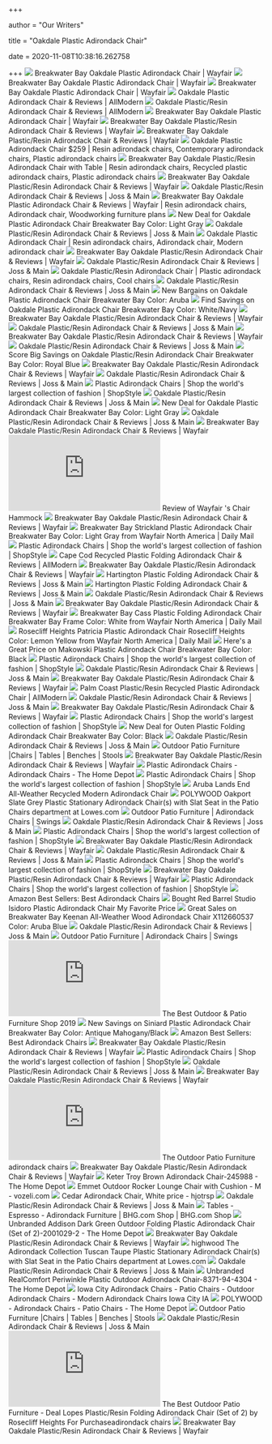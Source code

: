 +++
        
author = "Our Writers"
        
title = "Oakdale Plastic Adirondack Chair"
        
date = 2020-11-08T10:38:16.262758
        
+++
[ ![](https://secure.img1-fg.wfcdn.com/im/44707855/compr-r85/1112/111274030/oakdale-plastic-adirondack-chair.jpg)](https://secure.img1-fg.wfcdn.com/im/44707855/compr-r85/1112/111274030/oakdale-plastic-adirondack-chair.jpg) Breakwater Bay Oakdale Plastic Adirondack Chair | Wayfair
[ ![](https://secure.img1-fg.wfcdn.com/im/33350164/compr-r85/1089/108924534/oakdale-plastic-adirondack-chair.jpg)](https://secure.img1-fg.wfcdn.com/im/33350164/compr-r85/1089/108924534/oakdale-plastic-adirondack-chair.jpg) Breakwater Bay Oakdale Plastic Adirondack Chair | Wayfair
[ ![](https://secure.img1-fg.wfcdn.com/im/33200500/compr-r85/1112/111274024/oakdale-plastic-adirondack-chair.jpg)](https://secure.img1-fg.wfcdn.com/im/33200500/compr-r85/1112/111274024/oakdale-plastic-adirondack-chair.jpg) Breakwater Bay Oakdale Plastic Adirondack Chair | Wayfair
[ ![](https://secure.img1-fg.wfcdn.com/im/22029525/resize-h700-p1-w700%5Ecompr-r85/6114/61149872/Oakdale+Plastic+Adirondack+Chair.jpg)](https://secure.img1-fg.wfcdn.com/im/22029525/resize-h700-p1-w700%5Ecompr-r85/6114/61149872/Oakdale+Plastic+Adirondack+Chair.jpg) Oakdale Plastic Adirondack Chair & Reviews | AllModern
[ ![](https://secure.img1-fg.wfcdn.com/im/70828855/compr-r85/5191/51912409/oakdale-plasticresin-adirondack-chair.jpg)](https://secure.img1-fg.wfcdn.com/im/70828855/compr-r85/5191/51912409/oakdale-plasticresin-adirondack-chair.jpg) Oakdale Plastic/Resin Adirondack Chair & Reviews | AllModern
[ ![](https://secure.img1-ag.wfcdn.com/im/48308107/resize-h800-w800%5Ecompr-r85/1123/112305987/Oakdale+Plastic+Adirondack+Chair.jpg)](https://secure.img1-ag.wfcdn.com/im/48308107/resize-h800-w800%5Ecompr-r85/1123/112305987/Oakdale+Plastic+Adirondack+Chair.jpg) Breakwater Bay Oakdale Plastic Adirondack Chair | Wayfair
[ ![](https://secure.img1-ag.wfcdn.com/im/02774353/compr-r85/1064/106422262/oakdale-plasticresin-adirondack-chair.jpg)](https://secure.img1-ag.wfcdn.com/im/02774353/compr-r85/1064/106422262/oakdale-plasticresin-adirondack-chair.jpg) Breakwater Bay Oakdale Plastic/Resin Adirondack Chair & Reviews | Wayfair
[ ![](https://secure.img1-ag.wfcdn.com/im/48998858/resize-h800-w800%5Ecompr-r85/6303/63030797/Oakdale+Plastic/Resin+Adirondack+Chair.jpg)](https://secure.img1-ag.wfcdn.com/im/48998858/resize-h800-w800%5Ecompr-r85/6303/63030797/Oakdale+Plastic/Resin+Adirondack+Chair.jpg) Breakwater Bay Oakdale Plastic/Resin Adirondack Chair & Reviews | Wayfair
[ ![](https://i.pinimg.com/originals/b8/60/b5/b860b50bfb650b1d5e0e71d9b019ed67.jpg)](https://i.pinimg.com/originals/b8/60/b5/b860b50bfb650b1d5e0e71d9b019ed67.jpg) Oakdale Plastic Adirondack Chair $259 | Resin adirondack chairs,  Contemporary adirondack chairs, Plastic adirondack chairs
[ ![](https://i.pinimg.com/474x/41/2e/48/412e482f0a1c993837718e29fe668dc6.jpg)](https://i.pinimg.com/474x/41/2e/48/412e482f0a1c993837718e29fe668dc6.jpg) Breakwater Bay Oakdale Plastic/Resin Adirondack Chair with Table | Resin  adirondack chairs, Recycled plastic adirondack chairs, Plastic adirondack  chairs
[ ![](https://secure.img1-fg.wfcdn.com/im/26497731/compr-r85/9088/90887647/oakdale-plasticresin-adirondack-chair.jpg)](https://secure.img1-fg.wfcdn.com/im/26497731/compr-r85/9088/90887647/oakdale-plasticresin-adirondack-chair.jpg) Breakwater Bay Oakdale Plastic/Resin Adirondack Chair & Reviews | Wayfair
[ ![](https://secure.img1-fg.wfcdn.com/im/71308971/compr-r85/4576/45763411/oakdale-plasticresin-adirondack-chair.jpg)](https://secure.img1-fg.wfcdn.com/im/71308971/compr-r85/4576/45763411/oakdale-plasticresin-adirondack-chair.jpg) Oakdale Plastic/Resin Adirondack Chair & Reviews | Joss & Main
[ ![](https://i.pinimg.com/originals/b8/19/f5/b819f5f9491309680db2235baed390e3.jpg)](https://i.pinimg.com/originals/b8/19/f5/b819f5f9491309680db2235baed390e3.jpg) Breakwater Bay Oakdale Plastic Adirondack Chair & Reviews | Wayfair | Resin  adirondack chairs, Adirondack chair, Woodworking furniture plans
[ ![](https://images.prod.meredith.com/product/60eb02fe386f03d6fd5c24311d3361d7/1579192209010/l/oakdale-plastic-adirondack-chair-breakwater-bay-color-light-gray)](https://images.prod.meredith.com/product/60eb02fe386f03d6fd5c24311d3361d7/1579192209010/l/oakdale-plastic-adirondack-chair-breakwater-bay-color-light-gray) New Deal for Oakdale Plastic Adirondack Chair Breakwater Bay Color: Light  Gray
[ ![](https://secure.img1-fg.wfcdn.com/im/05143979/resize-h800-w800%5Ecompr-r85/6303/63030400/Oakdale+Plastic/Resin+Adirondack+Chair.jpg)](https://secure.img1-fg.wfcdn.com/im/05143979/resize-h800-w800%5Ecompr-r85/6303/63030400/Oakdale+Plastic/Resin+Adirondack+Chair.jpg) Oakdale Plastic/Resin Adirondack Chair & Reviews | Joss & Main
[ ![](https://i.pinimg.com/originals/82/7b/1a/827b1af6bcfc0994a231010acae40caa.jpg)](https://i.pinimg.com/originals/82/7b/1a/827b1af6bcfc0994a231010acae40caa.jpg) Oakdale Plastic Adirondack Chair | Resin adirondack chairs, Adirondack chair,  Modern adirondack chair
[ ![](https://secure.img1-ag.wfcdn.com/im/81261308/resize-h800-w800%5Ecompr-r85/6303/63030814/Oakdale+Plastic/Resin+Adirondack+Chair.jpg)](https://secure.img1-ag.wfcdn.com/im/81261308/resize-h800-w800%5Ecompr-r85/6303/63030814/Oakdale+Plastic/Resin+Adirondack+Chair.jpg) Breakwater Bay Oakdale Plastic/Resin Adirondack Chair & Reviews | Wayfair
[ ![](https://secure.img1-fg.wfcdn.com/im/07036464/resize-h600-w600%5Ecompr-r85/7955/79558896/default_name.jpg)](https://secure.img1-fg.wfcdn.com/im/07036464/resize-h600-w600%5Ecompr-r85/7955/79558896/default_name.jpg) Oakdale Plastic/Resin Adirondack Chair & Reviews | Joss & Main
[ ![](https://i.pinimg.com/originals/15/76/ff/1576ff612d2d21c5c81608ac54e56016.jpg)](https://i.pinimg.com/originals/15/76/ff/1576ff612d2d21c5c81608ac54e56016.jpg) Oakdale Plastic/Resin Adirondack Chair | Plastic adirondack chairs, Resin  adirondack chairs, Cool chairs
[ ![](https://secure.img1-fg.wfcdn.com/im/61877810/resize-h800-w800%5Ecompr-r85/6303/63030397/Oakdale+Plastic/Resin+Adirondack+Chair.jpg)](https://secure.img1-fg.wfcdn.com/im/61877810/resize-h800-w800%5Ecompr-r85/6303/63030397/Oakdale+Plastic/Resin+Adirondack+Chair.jpg) Oakdale Plastic/Resin Adirondack Chair & Reviews | Joss & Main
[ ![](https://images.prod.meredith.com/product/d376e8bfaa0830c2672ac6f259bf1188/1579192338040/l/oakdale-plastic-adirondack-chair-breakwater-bay-color-aruba)](https://images.prod.meredith.com/product/d376e8bfaa0830c2672ac6f259bf1188/1579192338040/l/oakdale-plastic-adirondack-chair-breakwater-bay-color-aruba) New Bargains on Oakdale Plastic Adirondack Chair Breakwater Bay Color: Aruba
[ ![](https://images.prod.meredith.com/product/a163019cd86d7d50385bde63f6b94e3e/1579192284196/l/oakdale-plastic-adirondack-chair-breakwater-bay-color-white-navy)](https://images.prod.meredith.com/product/a163019cd86d7d50385bde63f6b94e3e/1579192284196/l/oakdale-plastic-adirondack-chair-breakwater-bay-color-white-navy) Find Savings on Oakdale Plastic Adirondack Chair Breakwater Bay Color:  White/Navy
[ ![](https://secure.img1-ag.wfcdn.com/im/71619184/resize-h800-w800%5Ecompr-r85/6535/65350790/Oakdale+Plastic/Resin+Adirondack+Chair.jpg)](https://secure.img1-ag.wfcdn.com/im/71619184/resize-h800-w800%5Ecompr-r85/6535/65350790/Oakdale+Plastic/Resin+Adirondack+Chair.jpg) Breakwater Bay Oakdale Plastic/Resin Adirondack Chair & Reviews | Wayfair
[ ![](https://secure.img1-fg.wfcdn.com/im/84579636/resize-h800-w800%5Ecompr-r85/6303/63030399/Oakdale+Plastic/Resin+Adirondack+Chair.jpg)](https://secure.img1-fg.wfcdn.com/im/84579636/resize-h800-w800%5Ecompr-r85/6303/63030399/Oakdale+Plastic/Resin+Adirondack+Chair.jpg) Oakdale Plastic/Resin Adirondack Chair & Reviews | Joss & Main
[ ![](https://secure.img1-ag.wfcdn.com/im/91004162/resize-h800-w800%5Ecompr-r85/6303/63030816/Oakdale+Plastic/Resin+Adirondack+Chair.jpg)](https://secure.img1-ag.wfcdn.com/im/91004162/resize-h800-w800%5Ecompr-r85/6303/63030816/Oakdale+Plastic/Resin+Adirondack+Chair.jpg) Breakwater Bay Oakdale Plastic/Resin Adirondack Chair & Reviews | Wayfair
[ ![](https://secure.img1-fg.wfcdn.com/im/50526897/resize-h800-w800%5Ecompr-r85/6303/63030396/Oakdale+Plastic/Resin+Adirondack+Chair.jpg)](https://secure.img1-fg.wfcdn.com/im/50526897/resize-h800-w800%5Ecompr-r85/6303/63030396/Oakdale+Plastic/Resin+Adirondack+Chair.jpg) Oakdale Plastic/Resin Adirondack Chair & Reviews | Joss & Main
[ ![](https://images.prod.meredith.com/product/461d51ef89b49994cd72a87b9c634a17/1567185796946/l/oakdale-plastic-adirondack-chair-breakwater-bay-color-royal-blue)](https://images.prod.meredith.com/product/461d51ef89b49994cd72a87b9c634a17/1567185796946/l/oakdale-plastic-adirondack-chair-breakwater-bay-color-royal-blue) Score Big Savings on Oakdale Plastic/Resin Adirondack Chair Breakwater Bay  Color: Royal Blue
[ ![](https://secure.img1-ag.wfcdn.com/im/11915699/resize-h800-w800%5Ecompr-r85/6303/63030794/Oakdale+Plastic/Resin+Adirondack+Chair.jpg)](https://secure.img1-ag.wfcdn.com/im/11915699/resize-h800-w800%5Ecompr-r85/6303/63030794/Oakdale+Plastic/Resin+Adirondack+Chair.jpg) Breakwater Bay Oakdale Plastic/Resin Adirondack Chair & Reviews | Wayfair
[ ![](https://secure.img1-fg.wfcdn.com/im/82442153/resize-h800-w800%5Ecompr-r85/6303/63030402/Oakdale+Plastic/Resin+Adirondack+Chair.jpg)](https://secure.img1-fg.wfcdn.com/im/82442153/resize-h800-w800%5Ecompr-r85/6303/63030402/Oakdale+Plastic/Resin+Adirondack+Chair.jpg) Oakdale Plastic/Resin Adirondack Chair & Reviews | Joss & Main
[ ![](https://img.shopstyle-cdn.com/sim/a6/2d/a62d27a26ec380e422daa1e2daa34935_xlarge/foundstonea-marvin-plastic-resin-adirondack-chair-foundstonea-color-patriot.jpg)](https://img.shopstyle-cdn.com/sim/a6/2d/a62d27a26ec380e422daa1e2daa34935_xlarge/foundstonea-marvin-plastic-resin-adirondack-chair-foundstonea-color-patriot.jpg) Plastic Adirondack Chairs | Shop the world's largest collection of fashion  | ShopStyle
[ ![](https://secure.img1-fg.wfcdn.com/im/39175984/resize-h800-w800%5Ecompr-r85/6303/63030395/Oakdale+Plastic/Resin+Adirondack+Chair.jpg)](https://secure.img1-fg.wfcdn.com/im/39175984/resize-h800-w800%5Ecompr-r85/6303/63030395/Oakdale+Plastic/Resin+Adirondack+Chair.jpg) Oakdale Plastic/Resin Adirondack Chair & Reviews | Joss & Main
[ ![](https://images.prod.meredith.com/product/055aa8890ffdb516ccd9b7782a679125/1594965927441/m/oakdale-plastic-adirondack-chair-breakwater-bay-frame-color-white-color-birchwood)](https://images.prod.meredith.com/product/055aa8890ffdb516ccd9b7782a679125/1594965927441/m/oakdale-plastic-adirondack-chair-breakwater-bay-frame-color-white-color-birchwood) New Deal for Oakdale Plastic Adirondack Chair Breakwater Bay Color: Light  Gray
[ ![](https://secure.img1-fg.wfcdn.com/im/71091240/resize-h800-w800%5Ecompr-r85/6303/63030403/Oakdale+Plastic/Resin+Adirondack+Chair.jpg)](https://secure.img1-fg.wfcdn.com/im/71091240/resize-h800-w800%5Ecompr-r85/6303/63030403/Oakdale+Plastic/Resin+Adirondack+Chair.jpg) Oakdale Plastic/Resin Adirondack Chair & Reviews | Joss & Main
[ ![](https://secure.img1-ag.wfcdn.com/im/35701214/resize-h800-w800%5Ecompr-r85/6303/63030805/Oakdale+Plastic/Resin+Adirondack+Chair.jpg)](https://secure.img1-ag.wfcdn.com/im/35701214/resize-h800-w800%5Ecompr-r85/6303/63030805/Oakdale+Plastic/Resin+Adirondack+Chair.jpg) Breakwater Bay Oakdale Plastic/Resin Adirondack Chair & Reviews | Wayfair
[ ![](https://tt9.azurewebsites.net/img.php?image=aHR0cHM6Ly9zZWN1cmUuaW1nMS1mZy53ZmNkbi5jb20vaW0vMTIwNDMwOTMvcmVzaXplLWgzMTAtdzMxMCU1RWNvbXByLXI4NS80NTc2LzQ1NzYzNDAzL29ha2RhbGUtcGxhc3RpYy1hZGlyb25kYWNrLWNoYWlyLmpwZw==)](https://tt9.azurewebsites.net/img.php?image=aHR0cHM6Ly9zZWN1cmUuaW1nMS1mZy53ZmNkbi5jb20vaW0vMTIwNDMwOTMvcmVzaXplLWgzMTAtdzMxMCU1RWNvbXByLXI4NS80NTc2LzQ1NzYzNDAzL29ha2RhbGUtcGxhc3RpYy1hZGlyb25kYWNrLWNoYWlyLmpwZw==) Review of Wayfair 's Chair Hammock
[ ![](https://secure.img1-ag.wfcdn.com/im/69753953/resize-h800-w800%5Ecompr-r85/6303/63030808/Oakdale+Plastic/Resin+Adirondack+Chair.jpg)](https://secure.img1-ag.wfcdn.com/im/69753953/resize-h800-w800%5Ecompr-r85/6303/63030808/Oakdale+Plastic/Resin+Adirondack+Chair.jpg) Breakwater Bay Oakdale Plastic/Resin Adirondack Chair & Reviews | Wayfair
[ ![](https://secure.img1-ag.wfcdn.com/im/86029873/resize-h400-w400%5Ecompr-r85/7411/74119637/.jpg)](https://secure.img1-ag.wfcdn.com/im/86029873/resize-h400-w400%5Ecompr-r85/7411/74119637/.jpg) Breakwater Bay Strickland Plastic Adirondack Chair Breakwater Bay Color:  Light Gray from Wayfair North America | Daily Mail
[ ![](https://img.shopstyle-cdn.com/sim/23/19/23197afa47ecb38487a316a3115401ad_xlarge/kriebel-kids-plastic-adirondack-chair-set-zoomie-kids.jpg)](https://img.shopstyle-cdn.com/sim/23/19/23197afa47ecb38487a316a3115401ad_xlarge/kriebel-kids-plastic-adirondack-chair-set-zoomie-kids.jpg) Plastic Adirondack Chairs | Shop the world's largest collection of fashion  | ShopStyle
[ ![](https://secure.img1-fg.wfcdn.com/im/20884241/compr-r85/7765/77653209/cape-cod-recycled-plastic-folding-adirondack-chair.jpg)](https://secure.img1-fg.wfcdn.com/im/20884241/compr-r85/7765/77653209/cape-cod-recycled-plastic-folding-adirondack-chair.jpg) Cape Cod Recycled Plastic Folding Adirondack Chair & Reviews | AllModern
[ ![](https://secure.img1-ag.wfcdn.com/im/82514870/resize-h340-p1-w340%5Ecompr-r70/5191/51912412/Oakdale+Plastic/Resin+Adirondack+Chair.jpg)](https://secure.img1-ag.wfcdn.com/im/82514870/resize-h340-p1-w340%5Ecompr-r70/5191/51912412/Oakdale+Plastic/Resin+Adirondack+Chair.jpg) Breakwater Bay Oakdale Plastic/Resin Adirondack Chair & Reviews | Wayfair
[ ![](https://secure.img1-fg.wfcdn.com/im/57982409/compr-r85/6916/69166250/hartington-plastic-folding-adirondack-chair.jpg)](https://secure.img1-fg.wfcdn.com/im/57982409/compr-r85/6916/69166250/hartington-plastic-folding-adirondack-chair.jpg) Hartington Plastic Folding Adirondack Chair & Reviews | Joss & Main
[ ![](https://secure.img1-fg.wfcdn.com/im/97160618/compr-r85/9717/97176871/hartington-plastic-folding-adirondack-chair.jpg)](https://secure.img1-fg.wfcdn.com/im/97160618/compr-r85/9717/97176871/hartington-plastic-folding-adirondack-chair.jpg) Hartington Plastic Folding Adirondack Chair & Reviews | Joss & Main
[ ![](https://secure.img1-fg.wfcdn.com/im/04722171/resize-h340-p1-w340%5Ecompr-r70/4339/43395996/Colworth+Plastic+Adirondack+Chair.jpg)](https://secure.img1-fg.wfcdn.com/im/04722171/resize-h340-p1-w340%5Ecompr-r70/4339/43395996/Colworth+Plastic+Adirondack+Chair.jpg) Oakdale Plastic/Resin Adirondack Chair & Reviews | Joss & Main
[ ![](https://secure.img1-ag.wfcdn.com/im/11814660/resize-h400-p1-w400%5Ecompr-r70/7411/74118691/Oakdale+Plastic/Resin+Adirondack+Chair.jpg)](https://secure.img1-ag.wfcdn.com/im/11814660/resize-h400-p1-w400%5Ecompr-r70/7411/74118691/Oakdale+Plastic/Resin+Adirondack+Chair.jpg) Breakwater Bay Oakdale Plastic/Resin Adirondack Chair & Reviews | Wayfair
[ ![](https://secure.img1-ag.wfcdn.com/im/35736817/resize-h400-w400%5Ecompr-r85/1165/116535403/.jpg)](https://secure.img1-ag.wfcdn.com/im/35736817/resize-h400-w400%5Ecompr-r85/1165/116535403/.jpg) Breakwater Bay Cass Plastic Folding Adirondack Chair Breakwater Bay Frame  Color: White from Wayfair North America | Daily Mail
[ ![](https://secure.img1-fg.wfcdn.com/im/34534130/resize-h400-w400%5Ecompr-r85/3342/33422841/.jpg)](https://secure.img1-fg.wfcdn.com/im/34534130/resize-h400-w400%5Ecompr-r85/3342/33422841/.jpg) Rosecliff Heights Patricia Plastic Adirondack Chair Rosecliff Heights  Color: Lemon Yellow from Wayfair North America | Daily Mail
[ ![](https://images.prod.meredith.com/product/ca7352a8490ff3502bd401d0093b761f/1594968754506/l/makowski-plastic-adirondack-chair-breakwater-bay-frame-color-black)](https://images.prod.meredith.com/product/ca7352a8490ff3502bd401d0093b761f/1594968754506/l/makowski-plastic-adirondack-chair-breakwater-bay-frame-color-black) Here's a Great Price on Makowski Plastic Adirondack Chair Breakwater Bay  Color: Black
[ ![](https://img.shopstyle-cdn.com/sim/d6/43/d64340f6aa0e5bef8053fd68f08a4b79_xlarge/keane-simulated-outdoor-plastic-adirondack-chair-highland-dunes-color-driftwood-white.jpg)](https://img.shopstyle-cdn.com/sim/d6/43/d64340f6aa0e5bef8053fd68f08a4b79_xlarge/keane-simulated-outdoor-plastic-adirondack-chair-highland-dunes-color-driftwood-white.jpg) Plastic Adirondack Chairs | Shop the world's largest collection of fashion  | ShopStyle
[ ![](https://secure.img1-fg.wfcdn.com/im/07567633/c_crop-h190-p1-w190%5Ecompr-r70/9025/90251087/default_name.jpg)](https://secure.img1-fg.wfcdn.com/im/07567633/c_crop-h190-p1-w190%5Ecompr-r70/9025/90251087/default_name.jpg) Oakdale Plastic/Resin Adirondack Chair & Reviews | Joss & Main
[ ![](https://secure.img1-ag.wfcdn.com/im/58559482/resize-h800-w800%5Ecompr-r85/6303/63030812/Oakdale+Plastic/Resin+Adirondack+Chair.jpg)](https://secure.img1-ag.wfcdn.com/im/58559482/resize-h800-w800%5Ecompr-r85/6303/63030812/Oakdale+Plastic/Resin+Adirondack+Chair.jpg) Breakwater Bay Oakdale Plastic/Resin Adirondack Chair & Reviews | Wayfair
[ ![](https://secure.img1-fg.wfcdn.com/im/00722547/compr-r85/3234/32343413/Palm+Coast+Plastic%2FResin+Recycled+Plastic+Adirondack+Chair.jpg)](https://secure.img1-fg.wfcdn.com/im/00722547/compr-r85/3234/32343413/Palm+Coast+Plastic%2FResin+Recycled+Plastic+Adirondack+Chair.jpg) Palm Coast Plastic/Resin Recycled Plastic Adirondack Chair | AllModern
[ ![](https://secure.img1-fg.wfcdn.com/im/98377634/c_crop-h190-p1-w190%5Ecompr-r70/8969/89696128/default_name.jpg)](https://secure.img1-fg.wfcdn.com/im/98377634/c_crop-h190-p1-w190%5Ecompr-r70/8969/89696128/default_name.jpg) Oakdale Plastic/Resin Adirondack Chair & Reviews | Joss & Main
[ ![](https://secure.img1-ag.wfcdn.com/im/21053351/resize-h800-w800%5Ecompr-r85/6303/63030800/Oakdale+Plastic/Resin+Adirondack+Chair.jpg)](https://secure.img1-ag.wfcdn.com/im/21053351/resize-h800-w800%5Ecompr-r85/6303/63030800/Oakdale+Plastic/Resin+Adirondack+Chair.jpg) Breakwater Bay Oakdale Plastic/Resin Adirondack Chair & Reviews | Wayfair
[ ![](https://img.shopstyle-cdn.com/sim/fd/37/fd37694bfdf5dbb9c6d6df2110362dfb_xlarge/pedigo-patio-plastic-adirondack-chair-breakwater-bay-color-gray.jpg)](https://img.shopstyle-cdn.com/sim/fd/37/fd37694bfdf5dbb9c6d6df2110362dfb_xlarge/pedigo-patio-plastic-adirondack-chair-breakwater-bay-color-gray.jpg) Plastic Adirondack Chairs | Shop the world's largest collection of fashion  | ShopStyle
[ ![](https://images.prod.meredith.com/product/b5007c0b4439906faa0e4df15181e2f4/1601287290853/l/outen-plastic-folding-adirondack-chair-breakwater-bay-color-black)](https://images.prod.meredith.com/product/b5007c0b4439906faa0e4df15181e2f4/1601287290853/l/outen-plastic-folding-adirondack-chair-breakwater-bay-color-black) New Deal for Outen Plastic Folding Adirondack Chair Breakwater Bay Color:  Black
[ ![](https://secure.img1-fg.wfcdn.com/im/70716256/resize-h340-p1-w340%5Ecompr-r70/1099/109952892/Sandiford+Plastic+Adirondack+Chair.jpg)](https://secure.img1-fg.wfcdn.com/im/70716256/resize-h340-p1-w340%5Ecompr-r70/1099/109952892/Sandiford+Plastic+Adirondack+Chair.jpg) Oakdale Plastic/Resin Adirondack Chair & Reviews | Joss & Main
[ ![](https://cdn3.volusion.com/ayrof.qxdqa/v/vspfiles/photos/options/VM54-PDA0-0000-157.jpg?v-cache=1580287391)](https://cdn3.volusion.com/ayrof.qxdqa/v/vspfiles/photos/options/VM54-PDA0-0000-157.jpg?v-cache=1580287391) Outdoor Patio Furniture |Chairs | Tables | Benches | Stools
[ ![](https://secure.img1-ag.wfcdn.com/im/04524455/resize-h400-p1-w400%5Ecompr-r70/1037/103750633/Oakdale+3+Piece+Seating+Group.jpg)](https://secure.img1-ag.wfcdn.com/im/04524455/resize-h400-p1-w400%5Ecompr-r70/1037/103750633/Oakdale+3+Piece+Seating+Group.jpg) Breakwater Bay Oakdale Plastic/Resin Adirondack Chair & Reviews | Wayfair
[ ![](https://images.homedepot-static.com/productImages/7a611f0e-bfbb-43a3-bc1f-8550afd4ccda/svn/direct-wicker-plastic-adirondack-chairs-inq-chair-blue-64_400.jpg)](https://images.homedepot-static.com/productImages/7a611f0e-bfbb-43a3-bc1f-8550afd4ccda/svn/direct-wicker-plastic-adirondack-chairs-inq-chair-blue-64_400.jpg) Plastic Adirondack Chairs - Adirondack Chairs - The Home Depot
[ ![](https://img.shopstyle-cdn.com/sim/c9/0c/c90cebe6866d61d926d9052fa7829954_xlarge/classics-plastic-adirondack-chair-ivy-terrace-color-sunset-red.jpg)](https://img.shopstyle-cdn.com/sim/c9/0c/c90cebe6866d61d926d9052fa7829954_xlarge/classics-plastic-adirondack-chair-ivy-terrace-color-sunset-red.jpg) Plastic Adirondack Chairs | Shop the world's largest collection of fashion  | ShopStyle
[ ![](https://secure.img1-fg.wfcdn.com/im/54923145/compr-r85/6508/65089708/oakdale-plastic-adirondack-chair.jpg)](https://secure.img1-fg.wfcdn.com/im/54923145/compr-r85/6508/65089708/oakdale-plastic-adirondack-chair.jpg) Aruba Lands End All-Weather Recycled Modern Adirondack Chair
[ ![](http://mobileimages.lowes.com/product/converted/190609/190609189012.jpg?size=pdhi)](http://mobileimages.lowes.com/product/converted/190609/190609189012.jpg?size=pdhi) POLYWOOD Oakport Slate Grey Plastic Stationary Adirondack Chair(s) with  Slat Seat in the Patio Chairs department at Lowes.com
[ ![](https://cdn3.volusion.com/ayrof.qxdqa/v/vspfiles/photos/VM52-P130-0000-2.jpg?v-cache=1575977030)](https://cdn3.volusion.com/ayrof.qxdqa/v/vspfiles/photos/VM52-P130-0000-2.jpg?v-cache=1575977030) Outdoor Patio Furniture | Adirondack Chairs | Swings
[ ![](https://secure.img1-fg.wfcdn.com/im/02601861/c_crop-h190-p1-w190%5Ecompr-r70/8498/84981954/default_name.jpg)](https://secure.img1-fg.wfcdn.com/im/02601861/c_crop-h190-p1-w190%5Ecompr-r70/8498/84981954/default_name.jpg) Oakdale Plastic/Resin Adirondack Chair & Reviews | Joss & Main
[ ![](https://img.shopstyle-cdn.com/sim/c9/42/c9423488869bb68872cce65508c8f8e5_xlarge/loon-peaka-elland-outdoor-plastic-folding-adirondack-chair-loon-peaka-color-weathered.jpg)](https://img.shopstyle-cdn.com/sim/c9/42/c9423488869bb68872cce65508c8f8e5_xlarge/loon-peaka-elland-outdoor-plastic-folding-adirondack-chair-loon-peaka-color-weathered.jpg) Plastic Adirondack Chairs | Shop the world's largest collection of fashion  | ShopStyle
[ ![](https://secure.img1-ag.wfcdn.com/im/88185055/resize-h400-p1-w400%5Ecompr-r70/4907/49071847/Aryana+Plastic+Folding+Adirondack+Chair.jpg)](https://secure.img1-ag.wfcdn.com/im/88185055/resize-h400-p1-w400%5Ecompr-r70/4907/49071847/Aryana+Plastic+Folding+Adirondack+Chair.jpg) Breakwater Bay Oakdale Plastic/Resin Adirondack Chair & Reviews | Wayfair
[ ![](https://secure.img1-fg.wfcdn.com/im/65390280/resize-h340-p1-w340%5Ecompr-r70/5147/51477199/Alger+Plastic/Resin+Folding+Adirondack+Chair.jpg)](https://secure.img1-fg.wfcdn.com/im/65390280/resize-h340-p1-w340%5Ecompr-r70/5147/51477199/Alger+Plastic/Resin+Folding+Adirondack+Chair.jpg) Oakdale Plastic/Resin Adirondack Chair & Reviews | Joss & Main
[ ![](https://img.shopstyle-cdn.com/sim/44/c8/44c8a10e89d0d9ef921f4067fb191519_xlarge/polywooda-quattro-plastic-adirondack-chair-polywooda-frame-color-lime-white.jpg)](https://img.shopstyle-cdn.com/sim/44/c8/44c8a10e89d0d9ef921f4067fb191519_xlarge/polywooda-quattro-plastic-adirondack-chair-polywooda-frame-color-lime-white.jpg) Plastic Adirondack Chairs | Shop the world's largest collection of fashion  | ShopStyle
[ ![](https://secure.img1-ag.wfcdn.com/im/98401198/resize-h400-p1-w400%5Ecompr-r70/5902/59021411/Hartington+Plastic+Folding+Adirondack+Chair.jpg)](https://secure.img1-ag.wfcdn.com/im/98401198/resize-h400-p1-w400%5Ecompr-r70/5902/59021411/Hartington+Plastic+Folding+Adirondack+Chair.jpg) Breakwater Bay Oakdale Plastic/Resin Adirondack Chair & Reviews | Wayfair
[ ![](https://img.shopstyle-cdn.com/sim/0e/04/0e04216a14d6f33d34c32efe7ffbaf59_xlarge/borica-plastic-adirondack-chair-breakwater-bay.jpg)](https://img.shopstyle-cdn.com/sim/0e/04/0e04216a14d6f33d34c32efe7ffbaf59_xlarge/borica-plastic-adirondack-chair-breakwater-bay.jpg) Plastic Adirondack Chairs | Shop the world's largest collection of fashion  | ShopStyle
[ ![](https://images-na.ssl-images-amazon.com/images/I/81tM8gvPS2L._AC_UL200_SR200,200_.jpg)](https://images-na.ssl-images-amazon.com/images/I/81tM8gvPS2L._AC_UL200_SR200,200_.jpg) Amazon Best Sellers: Best Adirondack Chairs
[ ![](https://secure.img1-fg.wfcdn.com/im/43361769/resize-h310-w310%5Ecompr-r85/7583/67557100/lupe-plastic-adirondack-chair.jpg)](https://secure.img1-fg.wfcdn.com/im/43361769/resize-h310-w310%5Ecompr-r85/7583/67557100/lupe-plastic-adirondack-chair.jpg) Bought Red Barrel Studio Isidoro Plastic Adirondack Chair My Favorite Price
[ ![](https://images.prod.meredith.com/product/2878c523fb1b38d1838c437598a0808b/1576475669990/l/breakwater-bay-keenan-all-weather-wood-adirondack-chair-w001559426-color-aruba-blue)](https://images.prod.meredith.com/product/2878c523fb1b38d1838c437598a0808b/1576475669990/l/breakwater-bay-keenan-all-weather-wood-adirondack-chair-w001559426-color-aruba-blue) Great Sales on Breakwater Bay Keenan All-Weather Wood Adirondack Chair  X112660537 Color: Aruba Blue
[ ![](https://secure.img1-fg.wfcdn.com/im/31915706/resize-h340-p1-w340%5Ecompr-r70/7427/74277011/Cuyler+Solid+Wood+Folding+Adirondack+Chair.jpg)](https://secure.img1-fg.wfcdn.com/im/31915706/resize-h340-p1-w340%5Ecompr-r70/7427/74277011/Cuyler+Solid+Wood+Folding+Adirondack+Chair.jpg) Oakdale Plastic/Resin Adirondack Chair & Reviews | Joss & Main
[ ![](https://cdn3.volusion.com/ayrof.qxdqa/v/vspfiles/photos/VM52-P160-0000-2.jpg?v-cache=1580285895)](https://cdn3.volusion.com/ayrof.qxdqa/v/vspfiles/photos/VM52-P160-0000-2.jpg?v-cache=1580285895) Outdoor Patio Furniture | Adirondack Chairs | Swings
[ ![](http://viewsale.agency/img.php?img=aHR0cHM6Ly9zZWN1cmUuaW1nMi1mZy53ZmNkbi5jb20vaW0vNzU5OTQxMjAvcmVzaXplLWgzMTAtdzMxMCU1RWNvbXByLXI4NS82NzQzLzY3NDM1ODQ4L3JpZGdlbGluZS1zb2xpZC13b29kLWZvbGRpbmctYWRpcm9uZGFjay1jaGFpci5qcGc=)](http://viewsale.agency/img.php?img=aHR0cHM6Ly9zZWN1cmUuaW1nMi1mZy53ZmNkbi5jb20vaW0vNzU5OTQxMjAvcmVzaXplLWgzMTAtdzMxMCU1RWNvbXByLXI4NS82NzQzLzY3NDM1ODQ4L3JpZGdlbGluZS1zb2xpZC13b29kLWZvbGRpbmctYWRpcm9uZGFjay1jaGFpci5qcGc=) The Best Outdoor & Patio Furniture Shop 2019
[ ![](https://images.prod.meredith.com/product/ca6e3944a14c7c1665d540496420510e/1582970764914/l/siniard-patio-plastic-adirondack-chair-breakwater-bay-color-antique-mahogany-black)](https://images.prod.meredith.com/product/ca6e3944a14c7c1665d540496420510e/1582970764914/l/siniard-patio-plastic-adirondack-chair-breakwater-bay-color-antique-mahogany-black) New Savings on Siniard Plastic Adirondack Chair Breakwater Bay Color:  Antique Mahogany/Black
[ ![](https://images-na.ssl-images-amazon.com/images/I/71K9mTubEtL._AC_UL200_SR200,200_.jpg)](https://images-na.ssl-images-amazon.com/images/I/71K9mTubEtL._AC_UL200_SR200,200_.jpg) Amazon Best Sellers: Best Adirondack Chairs
[ ![](https://secure.img1-ag.wfcdn.com/im/74039364/resize-h340-p1-w340%5Ecompr-r70/1130/113056384/Araminta+Plastic/Resin+Adirondack+Chair.jpg)](https://secure.img1-ag.wfcdn.com/im/74039364/resize-h340-p1-w340%5Ecompr-r70/1130/113056384/Araminta+Plastic/Resin+Adirondack+Chair.jpg) Breakwater Bay Oakdale Plastic/Resin Adirondack Chair & Reviews | Wayfair
[ ![](https://img.shopstyle-cdn.com/sim/c1/17/c11733a75e2a35844ce8d1cef811affb_xlarge/bethune-plastic-adirondack-chair-longshore-tides-frame-color-white.jpg)](https://img.shopstyle-cdn.com/sim/c1/17/c11733a75e2a35844ce8d1cef811affb_xlarge/bethune-plastic-adirondack-chair-longshore-tides-frame-color-white.jpg) Plastic Adirondack Chairs | Shop the world's largest collection of fashion  | ShopStyle
[ ![](https://secure.img1-fg.wfcdn.com/im/25687429/resize-h340-p1-w340%5Ecompr-r70/6743/67438114/Hartington+Plastic+Folding+Adirondack+Chair.jpg)](https://secure.img1-fg.wfcdn.com/im/25687429/resize-h340-p1-w340%5Ecompr-r70/6743/67438114/Hartington+Plastic+Folding+Adirondack+Chair.jpg) Oakdale Plastic/Resin Adirondack Chair & Reviews | Joss & Main
[ ![](https://secure.img1-ag.wfcdn.com/im/84347292/resize-h340-p1-w340%5Ecompr-r70/6927/69279699/Colworth+Plastic+Adirondack+Chair.jpg)](https://secure.img1-ag.wfcdn.com/im/84347292/resize-h340-p1-w340%5Ecompr-r70/6927/69279699/Colworth+Plastic+Adirondack+Chair.jpg) Breakwater Bay Oakdale Plastic/Resin Adirondack Chair & Reviews | Wayfair
[ ![](http://a6.sitegetprice.shop/img.php?img=aHR0cHM6Ly9zZWN1cmUuaW1nMi1mZy53ZmNkbi5jb20vaW0vNTQxMzUwNjcvcmVzaXplLWgxNjAtdzE2MCU1RWNvbXByLXI3MC8zNDIwLzM0MjA0MDg1L2N1eWxlci1zb2xpZC13b29kLWZvbGRpbmctYWRpcm9uZGFjay1jaGFpci5qcGc=)](http://a6.sitegetprice.shop/img.php?img=aHR0cHM6Ly9zZWN1cmUuaW1nMi1mZy53ZmNkbi5jb20vaW0vNTQxMzUwNjcvcmVzaXplLWgxNjAtdzE2MCU1RWNvbXByLXI3MC8zNDIwLzM0MjA0MDg1L2N1eWxlci1zb2xpZC13b29kLWZvbGRpbmctYWRpcm9uZGFjay1jaGFpci5qcGc=) The Outdoor Patio Furniture adirondack chairs
[ ![](https://secure.img1-ag.wfcdn.com/im/56106370/resize-h400-p1-w400%5Ecompr-r70/3267/32670081/Sandiford+Plastic+Adirondack+Chair.jpg)](https://secure.img1-ag.wfcdn.com/im/56106370/resize-h400-p1-w400%5Ecompr-r70/3267/32670081/Sandiford+Plastic+Adirondack+Chair.jpg) Breakwater Bay Oakdale Plastic/Resin Adirondack Chair & Reviews | Wayfair
[ ![](https://images.homedepot-static.com/productImages/79f5a408-c00f-4606-a85d-cb8526e9dbea/svn/polywood-plastic-adirondack-chairs-ad440wh-64_600.jpg)](https://images.homedepot-static.com/productImages/79f5a408-c00f-4606-a85d-cb8526e9dbea/svn/polywood-plastic-adirondack-chairs-ad440wh-64_600.jpg) Keter Troy Brown Adirondack Chair-245988 - The Home Depot
[ ![](https://i.pinimg.com/originals/07/af/20/07af201ded0143c4a8fcf977f2f08031.jpg)](https://i.pinimg.com/originals/07/af/20/07af201ded0143c4a8fcf977f2f08031.jpg) Emmet Outdoor Rocker Lounge Chair with Cushion - M - vozeli.com
[ ![](http://ecx.images-amazon.com/images/I/515K9ixq3kL.SL280_.jpg)](http://ecx.images-amazon.com/images/I/515K9ixq3kL.SL280_.jpg) Cedar Adirondack Chair, White price - hjotrsp
[ ![](https://secure.img1-fg.wfcdn.com/im/43135663/c_crop-h190-p1-w190%5Ecompr-r70/9347/93474283/default_name.jpg)](https://secure.img1-fg.wfcdn.com/im/43135663/c_crop-h190-p1-w190%5Ecompr-r70/9347/93474283/default_name.jpg) Oakdale Plastic/Resin Adirondack Chair & Reviews | Joss & Main
[ ![](https://images.prod.meredith.com/product/2d8cd31b8ca5f629f627e8f77df6aa59/1577269866272/m/oakdale-plastic-adirondack-chair-with-table-breakwater-bay-frame-color-chocolate-color-chocolate)](https://images.prod.meredith.com/product/2d8cd31b8ca5f629f627e8f77df6aa59/1577269866272/m/oakdale-plastic-adirondack-chair-with-table-breakwater-bay-frame-color-chocolate-color-chocolate) Tables - Espresso - Adirondack Furniture | BHG.com Shop | BHG.com Shop
[ ![](https://images.homedepot-static.com/productImages/a426789d-975c-40c6-8716-8c2de8e44181/svn/plastic-adirondack-chairs-2001029-2-64_1000.jpg)](https://images.homedepot-static.com/productImages/a426789d-975c-40c6-8716-8c2de8e44181/svn/plastic-adirondack-chairs-2001029-2-64_1000.jpg) Unbranded Addison Dark Green Outdoor Folding Plastic Adirondack Chair (Set  of 2)-2001029-2 - The Home Depot
[ ![](https://secure.img1-ag.wfcdn.com/im/57671585/resize-h400-p1-w400%5Ecompr-r70/5351/53517674/Classic+Adirondack+Plastic+Chair.jpg)](https://secure.img1-ag.wfcdn.com/im/57671585/resize-h400-p1-w400%5Ecompr-r70/5351/53517674/Classic+Adirondack+Plastic+Chair.jpg) Breakwater Bay Oakdale Plastic/Resin Adirondack Chair & Reviews | Wayfair
[ ![](http://mobileimages.lowes.com/product/converted/008110/00811004039442.jpg)](http://mobileimages.lowes.com/product/converted/008110/00811004039442.jpg) highwood The Adirondack Collection Tuscan Taupe Plastic Stationary Adirondack  Chair(s) with Slat Seat in the Patio Chairs department at Lowes.com
[ ![](https://secure.img1-fg.wfcdn.com/im/38134516/resize-h340-p1-w340%5Ecompr-r70/4283/42835045/Ridgeline+Solid+Solid+Wood+Folding+Adirondack+Chair.jpg)](https://secure.img1-fg.wfcdn.com/im/38134516/resize-h340-p1-w340%5Ecompr-r70/4283/42835045/Ridgeline+Solid+Solid+Wood+Folding+Adirondack+Chair.jpg) Oakdale Plastic/Resin Adirondack Chair & Reviews | Joss & Main
[ ![](https://images.homedepot-static.com/productImages/89711075-93ae-424a-86a5-74582284157b/svn/plastic-adirondack-chairs-8371-94-4304-64_1000.jpg)](https://images.homedepot-static.com/productImages/89711075-93ae-424a-86a5-74582284157b/svn/plastic-adirondack-chairs-8371-94-4304-64_1000.jpg) Unbranded RealComfort Periwinkle Plastic Outdoor Adirondack Chair-8371-94-4304  - The Home Depot
[ ![](https://s3.us-east-2.amazonaws.com/summers-adirondack-chairs-40/images/Adirondack-Chair-Jig.jpg)](https://s3.us-east-2.amazonaws.com/summers-adirondack-chairs-40/images/Adirondack-Chair-Jig.jpg) Iowa City Adirondack Chairs - Patio Chairs - Outdoor Adirondack Chairs -  Modern Adirondack Chairs Iowa City IA
[ ![](https://images.homedepot-static.com/productImages/103f036b-8d53-47af-83e4-feaef33d4ede/svn/polywood-plastic-adirondack-chairs-ad7030wh-64_400.jpg)](https://images.homedepot-static.com/productImages/103f036b-8d53-47af-83e4-feaef33d4ede/svn/polywood-plastic-adirondack-chairs-ad7030wh-64_400.jpg) POLYWOOD - Adirondack Chairs - Patio Chairs - The Home Depot
[ ![](https://cdn3.volusion.com/ayrof.qxdqa/v/vspfiles/photos/options/VM54-PDA0-0000-232.jpg?v-cache=1580287391)](https://cdn3.volusion.com/ayrof.qxdqa/v/vspfiles/photos/options/VM54-PDA0-0000-232.jpg?v-cache=1580287391) Outdoor Patio Furniture |Chairs | Tables | Benches | Stools
[ ![](https://secure.img1-fg.wfcdn.com/im/36963493/resize-h340-p1-w340%5Ecompr-r70/6555/65554319/Colunga+Reclaimed+Solid+Wood+Adirondack+Chair.jpg)](https://secure.img1-fg.wfcdn.com/im/36963493/resize-h340-p1-w340%5Ecompr-r70/6555/65554319/Colunga+Reclaimed+Solid+Wood+Adirondack+Chair.jpg) Oakdale Plastic/Resin Adirondack Chair & Reviews | Joss & Main
[ ![](https://okwin.style/img.php?img=aHR0cHM6Ly9zZWN1cmUuaW1nMS1mZy53ZmNkbi5jb20vaW0vNzU2NDYyMDkvcmVzaXplLWg2MDAtdzYwMCU1RWNvbXByLXI4NS83NjI5Lzc2MjkyOTM2L2xvcGVzLXBsYXN0aWNyZXNpbi1mb2xkaW5nLWFkaXJvbmRhY2stY2hhaXItc2V0LW9mLTIuanBn)](https://okwin.style/img.php?img=aHR0cHM6Ly9zZWN1cmUuaW1nMS1mZy53ZmNkbi5jb20vaW0vNzU2NDYyMDkvcmVzaXplLWg2MDAtdzYwMCU1RWNvbXByLXI4NS83NjI5Lzc2MjkyOTM2L2xvcGVzLXBsYXN0aWNyZXNpbi1mb2xkaW5nLWFkaXJvbmRhY2stY2hhaXItc2V0LW9mLTIuanBn) The Best Outdoor Patio Furniture - Deal Lopes Plastic/Resin Folding Adirondack  Chair (Set of 2) by Rosecliff Heights For Purchaseadirondack chairs
[ ![](https://secure.img1-ag.wfcdn.com/im/50011575/resize-h400-p1-w400%5Ecompr-r70/5831/58318238/Knowlson+Solid+Wood+Adirondack+Chair.jpg)](https://secure.img1-ag.wfcdn.com/im/50011575/resize-h400-p1-w400%5Ecompr-r70/5831/58318238/Knowlson+Solid+Wood+Adirondack+Chair.jpg) Breakwater Bay Oakdale Plastic/Resin Adirondack Chair & Reviews | Wayfair
